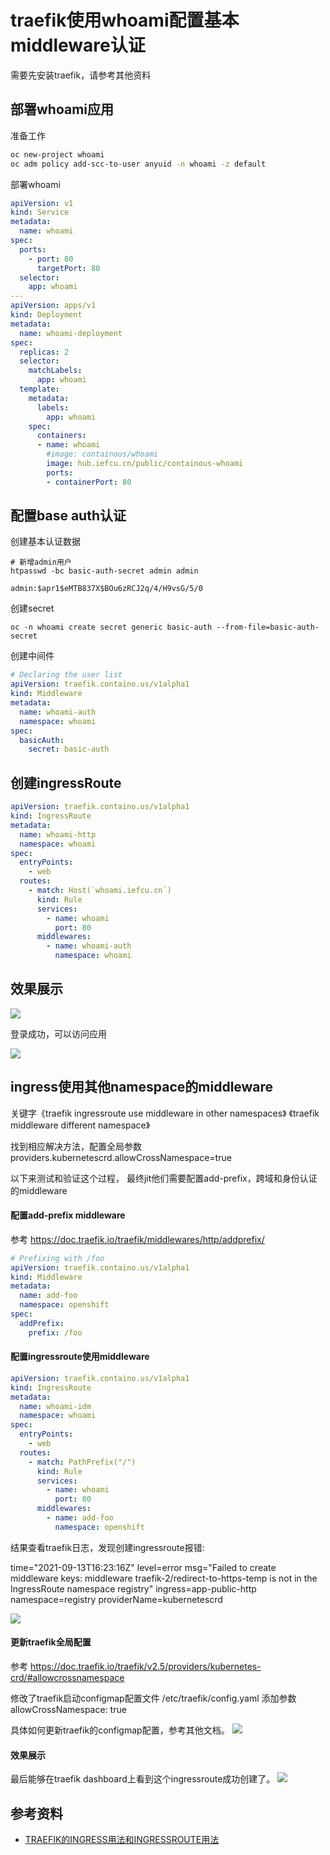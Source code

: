 # traefik使用whoami配置基本middleware认证

需要先安装traefik，请参考其他资料

## 部署whoami应用

准备工作
```bash
oc new-project whoami
oc adm policy add-scc-to-user anyuid -n whoami -z default
```

部署whoami
```yaml
apiVersion: v1
kind: Service
metadata:
  name: whoami
spec:
  ports:
    - port: 80
      targetPort: 80
  selector:
    app: whoami
---
apiVersion: apps/v1
kind: Deployment
metadata:
  name: whoami-deployment
spec:
  replicas: 2
  selector:
    matchLabels:
      app: whoami
  template:
    metadata:
      labels:
        app: whoami
    spec:
      containers:
      - name: whoami
        #image: containous/whoami
        image: hub.iefcu.cn/public/containous-whoami
        ports:
        - containerPort: 80
```

## 配置base auth认证

创建基本认证数据
```
# 新增admin用户
htpasswd -bc basic-auth-secret admin admin

admin:$apr1$eMTB837X$BOu6zRCJ2q/4/H9vsG/5/0
```

创建secret
```
oc -n whoami create secret generic basic-auth --from-file=basic-auth-secret
```

创建中间件
```yaml
# Declaring the user list
apiVersion: traefik.containo.us/v1alpha1
kind: Middleware
metadata:
  name: whoami-auth
  namespace: whoami
spec:
  basicAuth:
    secret: basic-auth
```

## 创建ingressRoute

```yaml
apiVersion: traefik.containo.us/v1alpha1
kind: IngressRoute
metadata:
  name: whoami-http
  namespace: whoami
spec:
  entryPoints:
    - web
  routes:
    - match: Host(`whoami.iefcu.cn`)
      kind: Rule
      services:
        - name: whoami
          port: 80
      middlewares:
        - name: whoami-auth
          namespace: whoami
```

## 效果展示

![](2022-03-17-20-22-18.png)

登录成功，可以访问应用

![](2022-03-17-20-22-36.png)

## ingress使用其他namespace的middleware

关键字《traefik ingressroute use middleware in other namespaces》
《traefik middleware different namespace》

找到相应解决方法，配置全局参数 providers.kubernetescrd.allowCrossNamespace=true

以下来测试和验证这个过程， 最终jit他们需要配置add-prefix，跨域和身份认证的middleware

#### 配置add-prefix middleware

参考 https://doc.traefik.io/traefik/middlewares/http/addprefix/
```yaml
# Prefixing with /foo
apiVersion: traefik.containo.us/v1alpha1
kind: Middleware
metadata:
  name: add-foo
  namespace: openshift
spec:
  addPrefix:
    prefix: /foo
```

#### 配置ingressroute使用middleware

```yaml
apiVersion: traefik.containo.us/v1alpha1
kind: IngressRoute
metadata:
  name: whoami-idm
  namespace: whoami
spec:
  entryPoints:
    - web
  routes:
    - match: PathPrefix("/")
      kind: Rule
      services:
        - name: whoami
          port: 80
      middlewares:
        - name: add-foo
          namespace: openshift
```

结果查看traefik日志，发现创建ingressroute报错:

time="2021-09-13T16:23:16Z" level=error msg="Failed to create middleware keys: middleware traefik-2/redirect-to-https-temp is not in the IngressRoute namespace registry" ingress=app-public-http namespace=registry providerName=kubernetescrd

![](2022-03-18-10-50-53.png)

#### 更新traefik全局配置

参考 https://doc.traefik.io/traefik/v2.5/providers/kubernetes-crd/#allowcrossnamespace

修改了traefik启动configmap配置文件 /etc/traefik/config.yaml
添加参数 allowCrossNamespace: true

具体如何更新traefik的configmap配置，参考其他文档。
![](2022-03-18-10-52-29.png)

#### 效果展示

最后能够在traefik dashboard上看到这个ingressroute成功创建了。
![](2022-03-18-10-56-55.png)

## 参考资料

* [TRAEFIK的INGRESS用法和INGRESSROUTE用法](https://www.teanote.pub/archives/238)
